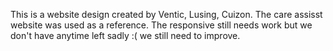 This is a website design created by Ventic, Lusing, Cuizon.
The care assisst website was used as a reference.
The responsive still needs work but we don't have anytime left sadly :(
we still need to improve.
